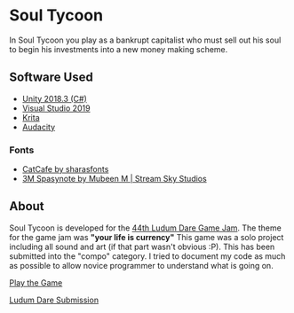 # Soul Tycoon
In Soul Tycoon you play as a bankrupt capitalist who must sell out his soul to begin his investments into a new money making scheme.

## Software Used
* [Unity 2018.3 (C#)](https://unity.com/)
* [Visual Studio 2019](https://visualstudio.microsoft.com/)
* [Krita](https://krita.org/en/)
* [Audacity](https://www.audacityteam.org/)

### Fonts
* [CatCafe by sharasfonts](https://www.1001fonts.com/catcafe-font.html)
* [3M Spasynote by Mubeen M | Stream Sky Studios](https://www.1001fonts.com/3m-spasynote-font.html)

## About
Soul Tycoon is developed for the [44th Ludum Dare Game Jam](https://ldjam.com/events/ludum-dare/44). 
The theme for the game jam was **"your life is currency"**
This game was a solo project including all sound and art (if that part wasn't obvious :P).
This has been submitted into the "compo" category.
I tried to document my code as much as possible to allow novice programmer to understand what is going on.

[Play the Game](https://orangejuicepanda.itch.io/soul-tycoon)

[Ludum Dare Submission](https://ldjam.com/events/ludum-dare/44/soul-tycoon)
